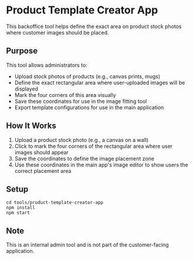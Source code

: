 # Product Template Creator App

This backoffice tool helps define the exact area on product stock photos where customer images should be placed.

## Purpose

This tool allows administrators to:
- Upload stock photos of products (e.g., canvas prints, mugs)
- Define the exact rectangular area where user-uploaded images will be displayed
- Mark the four corners of this area visually
- Save these coordinates for use in the image fitting tool
- Export template configurations for use in the main application

## How It Works

1. Upload a product stock photo (e.g., a canvas on a wall)
2. Click to mark the four corners of the rectangular area where user images should appear
3. Save the coordinates to define the image placement zone
4. Use these coordinates in the main app's image editor to show users the correct placement area

## Setup

```
cd tools/product-template-creator-app
npm install
npm start
```

## Note

This is an internal admin tool and is not part of the customer-facing application.